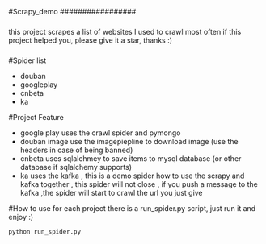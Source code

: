 #Scrapy_demo
#################

###
this project scrapes a list of websites I used to crawl most often
if this project helped you, please give it a star, thanks :)
###



#Spider list

* douban
* googleplay
* cnbeta
* ka

#Project Feature

* google play uses the crawl spider and pymongo
* douban image use the imagepiepline to download image (use the headers in case of being banned)
* cnbeta uses sqlalchmey to save items to mysql database (or other database if sqlalchemy supports)
* ka uses the kafka , this is a demo spider how to use the scrapy and kafka together , this spider will not close , if you push a message to the kafka ,the spider will start to crawl the url you just give

#How to use
for each project there is a run_spider.py script, just run it and enjoy :)

```
python run_spider.py
```

